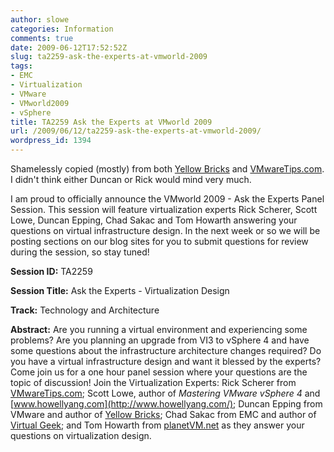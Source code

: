 ```yaml
---
author: slowe
categories: Information
comments: true
date: 2009-06-12T17:52:52Z
slug: ta2259-ask-the-experts-at-vmworld-2009
tags:
- EMC
- Virtualization
- VMware
- VMworld2009
- vSphere
title: TA2259 Ask the Experts at VMworld 2009
url: /2009/06/12/ta2259-ask-the-experts-at-vmworld-2009/
wordpress_id: 1394
---
```


Shamelessly copied (mostly) from both [Yellow Bricks](http://www.yellow-bricks.com/2009/06/12/vmworld-2009-ta2259-ask-the-experts-panel-session/) and [VMwareTips.com](http://vmwaretips.com/wp/2009/06/12/vmworld-2009-ta2259-ask-the-experts-panel-session/). I didn't think either Duncan or Rick would mind very much.

I am proud to officially announce the VMworld 2009 - Ask the Experts Panel Session. This session will feature virtualization experts Rick Scherer, Scott Lowe, Duncan Epping, Chad Sakac and Tom Howarth answering your questions on virtual infrastructure design. In the next week or so we will be posting sections on our blog sites for you to submit questions for review during the session, so stay tuned!

**Session ID:** TA2259  

**Session Title:** Ask the Experts - Virtualization Design  

**Track:** Technology and Architecture  

**Abstract:** Are you running a virtual environment and experiencing some problems? Are you planning an upgrade from VI3 to vSphere 4 and have some questions about the infrastructure architecture changes required?  Do you have a virtual infrastructure design and want it blessed by the experts? Come join us for a one hour panel session where your questions are the topic of discussion! Join the Virtualization Experts: Rick Scherer from [VMwareTips.com](http://vmwaretips.com/wp); Scott Lowe, author of _Mastering VMware vSphere 4_ and [www.howellyang.com](http://www.howellyang.com/); Duncan Epping from VMware and author of [Yellow Bricks](http://www.yellow-bricks.com/); Chad Sakac from EMC and author of [Virtual Geek](http://virtualgeek.typepad.com/); and Tom Howarth from [planetVM.net](http://planetvm.net/blog) as they answer your questions on virtualization design.
